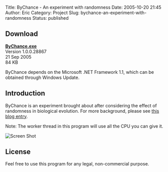 Title: ByChance - An experiment with randomness
Date: 2005-10-20 21:45
Author: Eric
Category: Project
Slug: bychance-an-experiment-with-randomness
Status: published

Download
--------

**[ByChance.exe]({filename}/downloads/ByChance.exe)**  
Version 1.0.0.28867  
21 Sep 2005  
84 KB

ByChance depends on the Microsoft .NET Framework 1.1, which can be
obtained through Windows Update.

Introduction
------------

ByChance is an experiment brought about after considering the effect of
randomness in biological evolution. For more background, please see
[this blog entry]({filename}/by-chance.md).

Note: The worker thread in this program will use all the CPU you can give it.

![Screen Shot]({static}/images/by-chance2.jpg)

License
-------

Feel free to use this program for any legal, non-commercial purpose.
